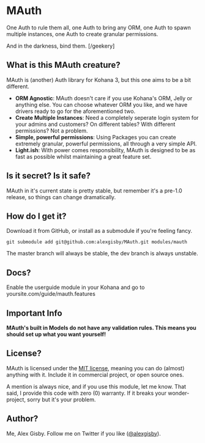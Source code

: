 # MAuth

One Auth to rule them all, one Auth to bring any ORM, one Auth to spawn multiple instances, one Auth to create granular permissions.

And in the darkness, bind them. [/geekery]

## What is this MAuth creature?

MAuth is (another) Auth library for Kohana 3, but this one aims to be a bit different.

- **ORM Agnostic**: MAuth doesn't care if you use Kohana's ORM, Jelly or anything else. You can choose whatever ORM you like, and we have drivers ready to go for the aforementioned two.
- **Create Multiple Instances**: Need a completely seperate login system for your admins and customers? On different tables? With different permissions? Not a problem.
- **Simple, powerful permissions**: Using Packages you can create extremely granular, powerful permissions, all through a very simple API.
- **Light.ish**: With power comes responsibility, MAuth is designed to be as fast as possible whilst maintaining a great feature set.

## Is it secret? Is it safe?

MAuth in it's current state is pretty stable, but remember it's a pre-1.0 release, so things can change dramatically.

## How do I get it?

Download it from GitHub, or install as a submodule if you're feeling fancy.
	
	git submodule add git@github.com:alexgisby/MAuth.git modules/mauth
	
The master branch will always be stable, the dev branch is always unstable.

## Docs?

Enable the userguide module in your Kohana and go to yoursite.com/guide/mauth.features

## Important Info

**MAuth's built in Models do not have any validation rules. This means you should set up what you want yourself!**

## License?

MAuth is licensed under the [MIT license](http://www.opensource.org/licenses/mit-license.php), meaning you can do (almost) anything with it. Include it in commercial project, or open source ones.

A mention is always nice, and if you use this module, let me know. That said, I provide this code with zero (0) warranty. If it breaks your wonder-project, sorry but it's your problem.

## Author?

Me, Alex Gisby. Follow me on Twitter if you like ([@alexgisby](http://twitter.com/alexgisby)).